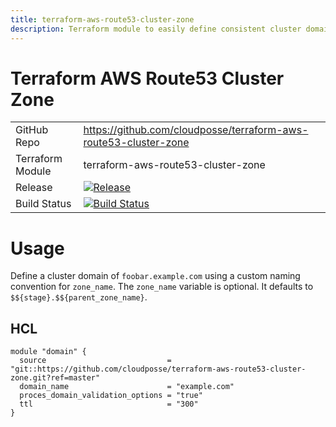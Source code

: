 ```yaml
---
title: terraform-aws-route53-cluster-zone
description: Terraform module to easily define consistent cluster domains on `Route53`.
---
```


# Terraform AWS Route53 Cluster Zone

|                  |                                                                                                                                                                                  |
|:-----------------|:---------------------------------------------------------------------------------------------------------------------------------------------------------------------------------|
| GitHub Repo      | <https://github.com/cloudposse/terraform-aws-route53-cluster-zone>                                                                                                               |
| Terraform Module | terraform-aws-route53-cluster-zone                                                                                                                                               |
| Release          | [![Release](https://img.shields.io/github/release/cloudposse/terraform-aws-route53-cluster-zone.svg)](https://github.com/cloudposse/terraform-aws-route53-cluster-zone/releases) |
| Build Status     | [![Build Status](https://travis-ci.org/cloudposse/terraform-aws-route53-cluster-zone.svg?branch=master)](https://travis-ci.org/cloudposse/terraform-aws-route53-cluster-zone)    |

# Usage

Define a cluster domain of `foobar.example.com` using a custom naming convention for `zone_name`. The `zone_name` variable is optional. It defaults to `$${stage}.$${parent_zone_name}`.

## HCL

```hcl
module "domain" {
  source                           = "git::https://github.com/cloudposse/terraform-aws-route53-cluster-zone.git?ref=master"
  domain_name                      = "example.com"
  proces_domain_validation_options = "true"
  ttl                              = "300"
}
```
